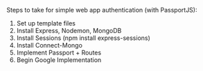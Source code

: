 Steps to take for simple web app authentication (with PassportJS):

1. Set up template files
2. Install Express, Nodemon, MongoDB
3. Install Sessions (npm install express-sessions)
4. Install Connect-Mongo
5. Implement Passport + Routes
6. Begin Google Implementation